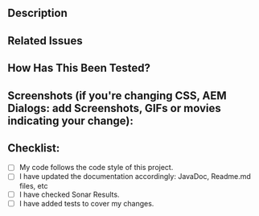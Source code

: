 <!--- Provide a general summary of your changes in the Title above -->

## Description

<!--- Describe your changes in detail -->

## Related Issues

<!--- Please link to the issue here: -->

## How Has This Been Tested?

<!--- Please describe in detail how you tested your changes. -->
<!--- Include details of your testing environment, and the tests you ran to -->
<!--- see how your change affects other areas of the code, etc. -->

## Screenshots (if you're changing CSS, AEM Dialogs: add Screenshots, GIFs or movies indicating your change):

## Checklist:

<!--- Go over all the following points, and put an `x` in all the boxes that apply. -->

- [ ] My code follows the code style of this project.
- [ ] I have updated the documentation accordingly: JavaDoc, Readme.md files, etc
- [ ] I have checked Sonar Results.
- [ ] I have added tests to cover my changes.
